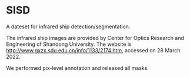 # SISD
A dateset for infrared ship detection/segmentation.

The infrared ship images are provided by Center for Optics Research and Engineering of Shandong University.
The website is http://www.gxzx.sdu.edu.cn/info/1133/2174.htm, accessed on 28 March 2022.

We performed pix-level annotation and released all masks.
